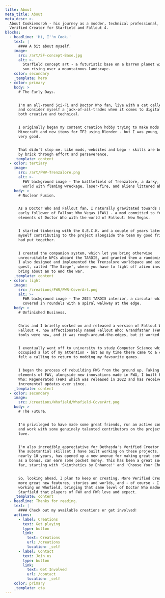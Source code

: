 ```yaml
---
title: About
meta_title: About
meta_desc: >-
  About Cookiemorph - his journey as a modder, technical professional, and
  Verified Creator for Starfield and Fallout 4.
blocks:
  - headline: 'Hi, I''m Cook.'
    text: |
      #### A bit about myself.
    image:
      src: /art/SF-concept-Base.jpg
      alt: >-
        Starfield concept art - a futuristic base on a barren planet with the
        sun rising over a mountainous landscape.
    color: secondary
    _template: hero
  - color: primary
    body: >
      # The Early Days.


      I'm an all-round Sci-Fi and Doctor Who fan, live with a cat called Maple,
      and consider myself a jack-of-all-trades when it comes to digital work -
      both creative and technical.


      I originally began my content creation hobby trying to make mods for
      Minecraft and new items for TF2 using Blender - but I was young, and not
      very good.


      That didn't stop me. Like mods, websites and Lego - skills are built brick
      by brick through effort and perseverence.
    _template: content
  - color: tertiary
    image:
      src: /art/FWV-Trenzalore.png
      alt: >-
        FWV background image - The battlefield of Trenzalore, a darky, rocky
        world with flaming wreckage, laser-fire, and aliens littered about.
    body: >
      # Nuclear Fusion.


      As a Doctor Who and Fallout fan, I naturally gravitated towards and was an
      early follower of Fallout Who Vegas (FWV) - a mod committed to fusing
      elements of Doctor Who with the world of Fallout: New Vegas.


      I started tinkering with the G.E.C.K. and a couple of years later, I found
      myself contributing to the project alongside the team my good friend Chris
      had put together.


      I created the companion system, which let you bring otherwise
      unrecruitable NPCs aboard the TARDIS, and granted them a randomised name.
      I also designed and implemented the Trenzalore worldspace and associated
      quest, called 'The Siege', where you have to fight off alien invaders and
      bring about an to end the war.
    _template: content
  - color: light
    image:
      src: /creations/FWR/FWR-CoverArt.png
      alt: >-
        FWR background image - The 2024 TARDIS interior, a circular white room
        covered in roundels with a spiral walkway at the edge. 
    body: >
      # Unfinished Business.


      Chris and I briefly worked on and released a version of Fallout Who for
      Fallout 4, now affectionately named Fallout Who: Grandfather (FWG). The
      tools were new, and it was rough-around-the-edges, but it worked.


      I eventually went off to university to study Computer Science which
      occupied a lot of my attention - but as my time there came to a close, I
      felt a calling to return to modding my favourite games.


      I began the process of rebuilding FWG from the ground up. Taking the best
      elements of FWV, alongside new innovations made in FWG, I built Fallout
      Who: Regenerated (FWR) which was released in 2022 and has received
      incremental updates ever since.
    _template: content
  - color: secondary
    image:
      src: /creations/Whofield/Whofield-CoverArt.png
    body: >
      # The Future.


      I'm privileged to have made some great friends, run an active community,
      and work with some genuinely talented contributors on the projects that I
      love.


      I'm also incredibly appreciative for Bethesda's Verified Creator program.
      The substantial skillset I have built working on these projects, over
      nearly 10 years, has opened up a new avenue for making great content that,
      as a bonus, can earn some pocket money. This has been a great success so
      far, starting with 'Skinthetics by Enhance!' and 'Choose Your Chunks'.


      So, looking ahead, I plan to keep on creating. More Verified Creations,
      more great new features, stories and worlds, and - of course - I'll be
      working on Whofield, bringing that same level of Doctor Who madness to
      Starfield that players of FWV and FWR love and expect.
    _template: content
  - headline: Thanks for reading.
    text: |
      #### Check out my available creations or get involved!
    actions:
      - label: Creations
        text: Get playing
        type: button
        link:
          text: Creations
          url: /creations
          location: _self
      - label: Contact
        text: Join us
        type: button
        link:
          text: Get Involved
          url: /contact
          location: _self
    color: primary
    _template: cta
---
```


